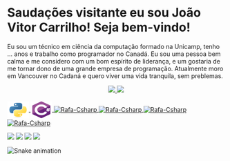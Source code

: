 # Saudações visitante eu sou João Vitor Carrilho! Seja bem-vindo!
Eu sou um técnico em ciência da computação formado na Unicamp, tenho ... anos e trabalho como programador no Canadá.
Eu sou uma pessoa bem calma e me considero com um bom espírito de liderança, e um gostaria de me tornar dono de uma grande empresa de programação. Atualmente moro em Vancouver no Cadaná e quero viver uma vida tranquila, sem preblemas.





<div align="center">
  <a href="https://github.com/B1nair3">
  <img height="180em" src="https://github-readme-stats.vercel.app/api?username=B1nair3&show_icons=true&theme=dark&include_all_commits=true&count_private=true"/>
  <img height="180em" src="https://github-readme-stats.vercel.app/api/top-langs/?username=B1nair3&layout=compact&langs_count=7&theme=dark"/>
</div>
<div style="display: inline_block"><br>
  <img align="center" alt="Rafa-Python" height="40" width="50" src="https://raw.githubusercontent.com/devicons/devicon/master/icons/python/python-original.svg">
  <img align="center" alt="Rafa-Csharp" height="40" width="50" src="https://raw.githubusercontent.com/devicons/devicon/master/icons/csharp/csharp-original.svg">
  <img align="center" alt="Rafa-Csharp" height="40" width="50" src="https://cdn.jsdelivr.net/gh/devicons/devicon/icons/arduino/arduino-original-wordmark.svg" />
  <img align="center" alt="Rafa-Csharp" height="40" width="50" <img src="https://cdn.jsdelivr.net/gh/devicons/devicon/icons/javascript/javascript-original.svg" />
  <img align="center" alt="Rafa-Csharp" height="40" width="50" <img src="https://cdn.jsdelivr.net/gh/devicons/devicon/icons/mysql/mysql-plain-wordmark.svg" />
  <img align="center" alt="Rafa-Csharp" height="40" width="50" <img src="https://cdn.jsdelivr.net/gh/devicons/devicon/icons/php/php-plain.svg" />
  
  
  
  <a href="https://instagram.com/B1nair3" target="_blank"><img src="https://img.shields.io/badge/-Instagram-%23E4405F?style=for-the-badge&logo=instagram&logoColor=white" target="_blank"></a>
  <a href="https://twitter.com/jvcb1nair3" target="_blank"><img src="https://img.shields.io/badge/Twitter-1DA1F2?style=for-the-badge&logo=twitter&logoColor=white" target="_blank"></a>
<a href = "mailto:jvcb1nair3@gmail.com"><img src="https://img.shields.io/badge/-Gmail-%23333?style=for-the-badge&logo=gmail&logoColor=white" target="_blank"></a>
 <a href="https://discord.gg/behx2WUJ" target="_blank"><img src="https://img.shields.io/badge/Discord-7289DA?style=for-the-badge&logo=discord&logoColor=white" target="_blank"></a> 
  
  
  
   ![Snake animation](https://github.com/CobrinhaB1/CobrinhaB1/blob/output/github-contribution-grid-snake.svg)
 
